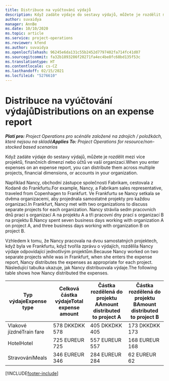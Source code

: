 ```yaml
---
title: Distribuce na vyúčtování výdajů
description: Když zadáte výdaje do sestavy výdajů, můžete je rozdělit mezi více projektů, právnických osob nebo účtů ve vaší organizaci.
author: suvaidya
manager: AnnBe
ms.date: 10/10/2020
ms.topic: article
ms.service: project-operations
ms.reviewer: kfend
ms.author: suvaidya
ms.openlocfilehash: 96245e6da131c55b2452d7797402fa714fc41d07
ms.sourcegitcommit: fa32b1893286f20271fa4ec4be8fc68bd135f53c
ms.translationtype: HT
ms.contentlocale: cs-CZ
ms.lasthandoff: 02/15/2021
ms.locfileid: "5276610"
---
```

# <a name="distributions-on-an-expense-report"></a><span data-ttu-id="1e6c1-103">Distribuce na vyúčtování výdajů</span><span class="sxs-lookup"><span data-stu-id="1e6c1-103">Distributions on an expense report</span></span>

<span data-ttu-id="1e6c1-104">_**Platí pro:** Project Operations pro scénáře založené na zdrojích / položkách, které nejsou na skladě_</span><span class="sxs-lookup"><span data-stu-id="1e6c1-104">_**Applies To:** Project Operations for resource/non-stocked based scenarios_</span></span>

<span data-ttu-id="1e6c1-105">Když zadáte výdaje do sestavy výdajů, můžete je rozdělit mezi více projektů, finančních dimenzí nebo účtů ve vaší organizaci.</span><span class="sxs-lookup"><span data-stu-id="1e6c1-105">When you enter expenses on an expense report, you can distribute them across multiple projects, financial dimensions, or accounts in your organization.</span></span>

<span data-ttu-id="1e6c1-106">Například Nancy, obchodní zástupce společnosti Fabrikam, cestovala z Kodaně do Frankfurtu.</span><span class="sxs-lookup"><span data-stu-id="1e6c1-106">For example, Nancy, a Fabrikam sales representative, traveled from Copenhagen to Frankfurt.</span></span> <span data-ttu-id="1e6c1-107">Ve Frankfurtu se Nancy setkala se dvěma organizacemi, aby projednala samostatné projekty pro každou organizaci.</span><span class="sxs-lookup"><span data-stu-id="1e6c1-107">In Frankfurt, Nancy met with two organizations to discuss separate projects for each organization.</span></span> <span data-ttu-id="1e6c1-108">Nancy strávila sedm pracovních dnů prací s organizací A na projektu A a tři pracovní dny prací s organizací B na projektu B.</span><span class="sxs-lookup"><span data-stu-id="1e6c1-108">Nancy spent seven business days working with organization A on project A, and three business days working with organization B on project B.</span></span>

<span data-ttu-id="1e6c1-109">Vzhledem k tomu, že Nancy pracovala na dvou samostatných projektech, když byla ve Frankfurtu, když tvořila zprávu o výdajích, rozdělila Nancy výdaje odpovídající jednotlivým projektům.</span><span class="sxs-lookup"><span data-stu-id="1e6c1-109">Because Nancy worked on two separate projects while was in Frankfurt, when she enters the expense report, Nancy distributes the expenses as appropriate for each project.</span></span> <span data-ttu-id="1e6c1-110">Následující tabulka ukazuje, jak Nancy distribuovala výdaje.</span><span class="sxs-lookup"><span data-stu-id="1e6c1-110">The following table shows how Nancy distributed the expenses.</span></span>

| <span data-ttu-id="1e6c1-111">Typ výdaje</span><span class="sxs-lookup"><span data-stu-id="1e6c1-111">Expense type</span></span> | <span data-ttu-id="1e6c1-112">Celková částka výdaje</span><span class="sxs-lookup"><span data-stu-id="1e6c1-112">Total expense amount</span></span> | <span data-ttu-id="1e6c1-113">Částka rozdělená do projektu A</span><span class="sxs-lookup"><span data-stu-id="1e6c1-113">Amount distributed to project A</span></span> | <span data-ttu-id="1e6c1-114">Částka rozdělená do projektu B</span><span class="sxs-lookup"><span data-stu-id="1e6c1-114">Amount distributed to project B</span></span> |
|--------------|----------------------|---------------------------------|---------------------------------|
| <span data-ttu-id="1e6c1-115">Vlakové jízdné</span><span class="sxs-lookup"><span data-stu-id="1e6c1-115">Train fare</span></span>   | <span data-ttu-id="1e6c1-116">578 DKK</span><span class="sxs-lookup"><span data-stu-id="1e6c1-116">DKK 578</span></span>              | <span data-ttu-id="1e6c1-117">405 DKK</span><span class="sxs-lookup"><span data-stu-id="1e6c1-117">DKK 405</span></span>                         | <span data-ttu-id="1e6c1-118">173 DKK</span><span class="sxs-lookup"><span data-stu-id="1e6c1-118">DKK 173</span></span>                         |
| <span data-ttu-id="1e6c1-119">Hotel</span><span class="sxs-lookup"><span data-stu-id="1e6c1-119">Hotel</span></span>        | <span data-ttu-id="1e6c1-120">725 EUR</span><span class="sxs-lookup"><span data-stu-id="1e6c1-120">EUR 725</span></span>              | <span data-ttu-id="1e6c1-121">557 EUR</span><span class="sxs-lookup"><span data-stu-id="1e6c1-121">EUR 557</span></span>                         | <span data-ttu-id="1e6c1-122">168 EUR</span><span class="sxs-lookup"><span data-stu-id="1e6c1-122">EUR 168</span></span>                         |
| <span data-ttu-id="1e6c1-123">Stravování</span><span class="sxs-lookup"><span data-stu-id="1e6c1-123">Meals</span></span>        | <span data-ttu-id="1e6c1-124">346 EUR</span><span class="sxs-lookup"><span data-stu-id="1e6c1-124">EUR 346</span></span>              | <span data-ttu-id="1e6c1-125">284 EUR</span><span class="sxs-lookup"><span data-stu-id="1e6c1-125">EUR 284</span></span>                         | <span data-ttu-id="1e6c1-126">62 EUR</span><span class="sxs-lookup"><span data-stu-id="1e6c1-126">EUR 62</span></span>                          |


[!INCLUDE[footer-include](../includes/footer-banner.md)]